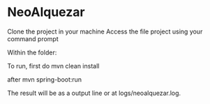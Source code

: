 # NeoAlquezar

Clone the project in your machine
Access the file project using your command prompt 

Within the folder:

To run, first do
mvn clean install

after
mvn spring-boot:run

The result will be as a output line or at logs/neoalquezar.log.